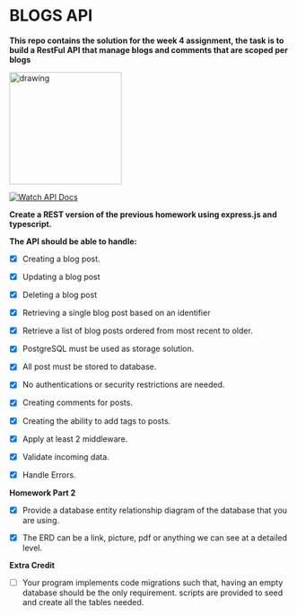 # BLOGS API

**This repo contains the solution for the week 4 assignment, the task is to build a RestFul API that manage blogs and comments that are scoped per blogs**

<img src="https://www.ixon.cloud/media/ciqpa3f3/api-2x.png" alt="drawing" width="200"/>

[![Watch API Docs](https://dabuttonfactory.com/button.png?t=Check+ERD+Diagram&f=Open+Sans-Bold&ts=11&tc=fff&hp=12&vp=12&c=10&bgt=unicolored&bgc=156dbc)](https://app.quickdatabasediagrams.com/#/d/ImmR78)

**Create a REST version of the previous homework using express.js and typescript.**

**The API should be able to handle:**

- [x] Creating a blog post.

- [x] Updating a blog post

- [x] Deleting a blog post

- [x] Retrieving a single blog post based on an identifier

- [x] Retrieve a list of blog posts ordered from most recent to older.

- [x] PostgreSQL must be used as storage solution.

- [x] All post must be stored to database.

- [x] No authentications or security restrictions are needed.

- [x] Creating comments for posts.

- [x] Creating the ability to add tags to posts.

- [x] Apply at least 2 middleware.

- [x] Validate incoming data.

- [x] Handle Errors.

**Homework Part 2**

- [x] Provide a database entity relationship diagram of the database that you are using.

- [x] The ERD can be a link, picture, pdf or anything we can see at a detailed level.

**Extra Credit**

- [ ] Your program implements code migrations such that, having an empty database should be the only requirement. scripts are provided to seed and create all the tables needed.
